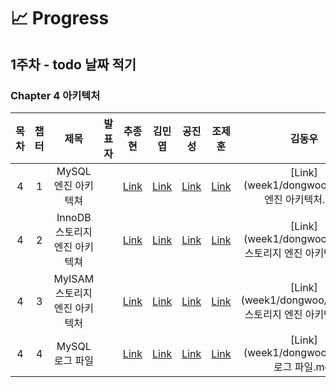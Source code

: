 # 📈 Progress

## 1주차 - todo 날짜 적기
### Chapter 4 아키텍처

| 목차 | 챕터 |         제목          | 발표자 |                  추종현                   |                 김민엽                  |   공진성    |   조제훈    |               김동우                |
|:--:|:--:|:-------------------:|:---:|:--------------------------------------:|:------------------------------------:|:--------:|:--------:|:--------------------------------:|
| 4  | 1  |    MySQL 엔진 아키텍쳐    |     | [Link]() | [Link]() | [Link]() | [Link]() | [Link](week1/dongwoo/MySQL 엔진 아키텍처.md) |
| 4  | 2  | InnoDB 스토리지 엔진 아키텍쳐 |     |                [Link]()                | [Link]() | [Link]() | [Link]() | [Link](week1/dongwoo/InnoDB 스토리지 엔진 아키텍쳐.md) |
| 4  | 3  | MyISAM 스토리지 엔진 아키텍처 |     |                [Link]()                | [Link]() | [Link]() | [Link]() | [Link](week1/dongwoo/MyISAM 스토리지 엔진 아키텍처.md) |
| 4  | 4  |     MySQL 로그 파일     |     |                [Link]()                | [Link]() | [Link]() | [Link]() | [Link](week1/dongwoo/MySQL 로그 파일.md) |